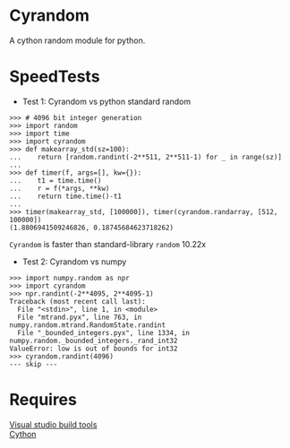 # Cyrandom

A cython random module for python.

# SpeedTests

 - Test 1: Cyrandom vs python standard random
```
>>> # 4096 bit integer generation
>>> import random
>>> import time
>>> import cyrandom
>>> def makearray_std(sz=100):
...    return [random.randint(-2**511, 2**511-1) for _ in range(sz)]
...
>>> def timer(f, args=[], kw={}):
...    t1 = time.time()
...    r = f(*args, **kw)
...    return time.time()-t1
... 
>>> timer(makearray_std, [100000]), timer(cyrandom.randarray, [512, 100000])
(1.8806941509246826, 0.18745684623718262)
```
`Cyrandom` is faster than standard-library `random` 10.22x
 - Test 2: Cyrandom vs numpy
```
>>> import numpy.random as npr
>>> import cyrandom
>>> npr.randint(-2**4095, 2**4095-1)
Traceback (most recent call last):
  File "<stdin>", line 1, in <module>
  File "mtrand.pyx", line 763, in numpy.random.mtrand.RandomState.randint
  File "_bounded_integers.pyx", line 1334, in numpy.random._bounded_integers._rand_int32
ValueError: low is out of bounds for int32
>>> cyrandom.randint(4096)
--- skip ---
```

# Requires

<a href="https://visualstudio.microsoft.com/zh-hant/downloads/?q=build+tools">Visual studio build tools</a><br>
<a href="https://pypi.org/project/Cython/">Cython</a>
